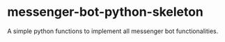 # messenger-bot-python-skeleton
A simple python functions to implement all messenger bot functionalities.
